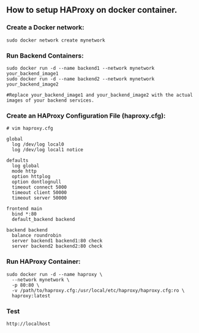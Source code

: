 ## How to setup HAProxy on docker container.

### Create a Docker network:

```
sudo docker network create mynetwork
```

### Run Backend Containers:

```
sudo docker run -d --name backend1 --network mynetwork your_backend_image1
sudo docker run -d --name backend2 --network mynetwork your_backend_image2

#Replace your_backend_image1 and your_backend_image2 with the actual images of your backend services.
```

### Create an HAProxy Configuration File (haproxy.cfg):

```
# vim haproxy.cfg

global
  log /dev/log local0
  log /dev/log local1 notice

defaults
  log global
  mode http
  option httplog
  option dontlognull
  timeout connect 5000
  timeout client 50000
  timeout server 50000

frontend main
  bind *:80
  default_backend backend

backend backend
  balance roundrobin
  server backend1 backend1:80 check
  server backend2 backend2:80 check
```

### Run HAProxy Container:

```
sudo docker run -d --name haproxy \
  --network mynetwork \
  -p 80:80 \
  -v /path/to/haproxy.cfg:/usr/local/etc/haproxy/haproxy.cfg:ro \
  haproxy:latest
```


### Test

```
http://localhost
```

